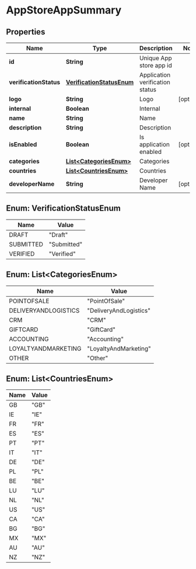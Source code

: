 
# AppStoreAppSummary

## Properties
Name | Type | Description | Notes
------------ | ------------- | ------------- | -------------
**id** | **String** | Unique App store app id | 
**verificationStatus** | [**VerificationStatusEnum**](#VerificationStatusEnum) | Application verification status | 
**logo** | **String** | Logo |  [optional]
**internal** | **Boolean** | Internal | 
**name** | **String** | Name | 
**description** | **String** | Description | 
**isEnabled** | **Boolean** | Is application enabled |  [optional]
**categories** | [**List&lt;CategoriesEnum&gt;**](#List&lt;CategoriesEnum&gt;) | Categories | 
**countries** | [**List&lt;CountriesEnum&gt;**](#List&lt;CountriesEnum&gt;) | Countries | 
**developerName** | **String** | Developer Name |  [optional]


<a name="VerificationStatusEnum"></a>
## Enum: VerificationStatusEnum
Name | Value
---- | -----
DRAFT | &quot;Draft&quot;
SUBMITTED | &quot;Submitted&quot;
VERIFIED | &quot;Verified&quot;


<a name="List<CategoriesEnum>"></a>
## Enum: List&lt;CategoriesEnum&gt;
Name | Value
---- | -----
POINTOFSALE | &quot;PointOfSale&quot;
DELIVERYANDLOGISTICS | &quot;DeliveryAndLogistics&quot;
CRM | &quot;CRM&quot;
GIFTCARD | &quot;GiftCard&quot;
ACCOUNTING | &quot;Accounting&quot;
LOYALTYANDMARKETING | &quot;LoyaltyAndMarketing&quot;
OTHER | &quot;Other&quot;


<a name="List<CountriesEnum>"></a>
## Enum: List&lt;CountriesEnum&gt;
Name | Value
---- | -----
GB | &quot;GB&quot;
IE | &quot;IE&quot;
FR | &quot;FR&quot;
ES | &quot;ES&quot;
PT | &quot;PT&quot;
IT | &quot;IT&quot;
DE | &quot;DE&quot;
PL | &quot;PL&quot;
BE | &quot;BE&quot;
LU | &quot;LU&quot;
NL | &quot;NL&quot;
US | &quot;US&quot;
CA | &quot;CA&quot;
BG | &quot;BG&quot;
MX | &quot;MX&quot;
AU | &quot;AU&quot;
NZ | &quot;NZ&quot;



